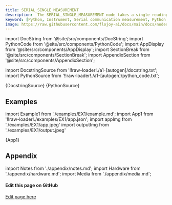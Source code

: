 ```yaml
---
title: SERIAL_SINGLE_MEASUREMENT
description:  The SERIAL_SINGLE_MEASUREMENT node takes a single reading of data from an Ardunio, or a similar serial device.
keyword: [Python, Instrument, Serial communication measurement, Python serial instrument integration, Data acquisition and analysis, Python"-"based serial measurement, Serial instrument integration techniques, Accurate measurement with Python, Enhance measurement with serial communication, Streamline data acquisition, Precise measurement using Python, Python control of serial single measurement]
image: https://raw.githubusercontent.com/flojoy-ai/docs/main/docs/nodes/INSTRUMENTS/SERIAL/SERIAL_SINGLE_MEASUREMENT/examples/EX1/output.jpeg
---
```


[//]: # (Custom component imports)

import DocString from '@site/src/components/DocString';
import PythonCode from '@site/src/components/PythonCode';
import AppDisplay from '@site/src/components/AppDisplay';
import SectionBreak from '@site/src/components/SectionBreak';
import AppendixSection from '@site/src/components/AppendixSection';

[//]: # (Docstring)

import DocstringSource from '!!raw-loader!./a1-[autogen]/docstring.txt';
import PythonSource from '!!raw-loader!./a1-[autogen]/python_code.txt';

<DocString>{DocstringSource}</DocString>
<PythonCode GLink='INSTRUMENTS/SERIAL/SERIAL_SINGLE_MEASUREMENT/SERIAL_SINGLE_MEASUREMENT.py'>{PythonSource}</PythonCode>

<SectionBreak />

[//]: # (Examples)

## Examples

import Example1 from './examples/EX1/example.md';
import App1 from '!!raw-loader!./examples/EX1/app.json';
import appImg from './examples/EX1/app.jpeg'
import outputImg from './examples/EX1/output.jpeg'

<AppDisplay 
    nodeLabel='SERIAL_SINGLE_MEASUREMENT'
    appImg={appImg}
    outputImg={outputImg}
    >
    {App1}
</AppDisplay>

<Example1 />

<SectionBreak />

[//]: # (Appendix)

## Appendix

import Notes from './appendix/notes.md';
import Hardware from './appendix/hardware.md';
import Media from './appendix/media.md';

<AppendixSection index={0} folderPath='nodes/INSTRUMENTS/SERIAL/SERIAL_SINGLE_MEASUREMENT/appendix/'><Notes /></AppendixSection>
<AppendixSection index={1} folderPath='nodes/INSTRUMENTS/SERIAL/SERIAL_SINGLE_MEASUREMENT/appendix/'><Hardware /></AppendixSection>
<AppendixSection index={2} folderPath='nodes/INSTRUMENTS/SERIAL/SERIAL_SINGLE_MEASUREMENT/appendix/'><Media /></AppendixSection>

<SectionBreak />

[//]: # (Edit page on GitHub)

#### Edit this page on GitHub

[Edit page here](https://github.com/flojoy-ai/docs/tree/main/docs/nodes/INSTRUMENTS/SERIAL/SERIAL_SINGLE_MEASUREMENT)
